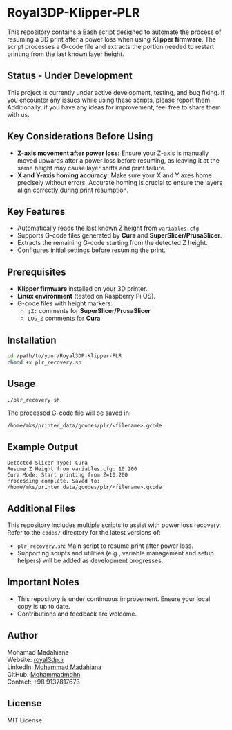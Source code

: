 # Royal3DP-Klipper-PLR

This repository contains a Bash script designed to automate the process of resuming a 3D print after a power loss when using **Klipper firmware**. The script processes a G-code file and extracts the portion needed to restart printing from the last known layer height.

## Status - Under Development
This project is currently under active development, testing, and bug fixing. If you encounter any issues while using these scripts, please report them. Additionally, if you have any ideas for improvement, feel free to share them with us.

## Key Considerations Before Using
- **Z-axis movement after power loss:** Ensure your Z-axis is manually moved upwards after a power loss before resuming, as leaving it at the same height may cause layer shifts and print failure.
- **X and Y-axis homing accuracy:** Make sure your X and Y axes home precisely without errors. Accurate homing is crucial to ensure the layers align correctly during print resumption.

## Key Features
- Automatically reads the last known Z height from `variables.cfg`.
- Supports G-code files generated by **Cura** and **SuperSlicer/PrusaSlicer**.
- Extracts the remaining G-code starting from the detected Z height.
- Configures initial settings before resuming the print.

## Prerequisites
- **Klipper firmware** installed on your 3D printer.
- **Linux environment** (tested on Raspberry Pi OS).
- G-code files with height markers:
  - `;Z:` comments for **SuperSlicer/PrusaSlicer**
  - `LOG_Z` comments for **Cura**

## Installation
```bash
cd /path/to/your/Royal3DP-Klipper-PLR
chmod +x plr_recovery.sh
```

## Usage
```bash
./plr_recovery.sh
```
The processed G-code file will be saved in:
```
/home/mks/printer_data/gcodes/plr/<filename>.gcode
```

## Example Output
```
Detected Slicer Type: Cura
Resume Z Height from variables.cfg: 10.200
Cura Mode: Start printing from Z=10.200
Processing complete. Saved to: /home/mks/printer_data/gcodes/plr/<filename>.gcode
```

## Additional Files
This repository includes multiple scripts to assist with power loss recovery. Refer to the `codes/` directory for the latest versions of:
- `plr_recovery.sh`: Main script to resume print after power loss.
- Supporting scripts and utilities (e.g., variable management and setup helpers) will be added as development progresses.

## Important Notes
- This repository is under continuous improvement. Ensure your local copy is up to date.
- Contributions and feedback are welcome.

## Author
Mohamad Madahiana  
Website: [royal3dp.ir](https://royal3dp.ir)  
LinkedIn: [Mohammad Madahiana](https://www.linkedin.com/in/mohammad-madahian-5ab2b622a/)  
GitHub: [Mohammadmdhn](https://github.com/Mohammadmdhn)  
Contact: +98 9137817673

## License
MIT License

